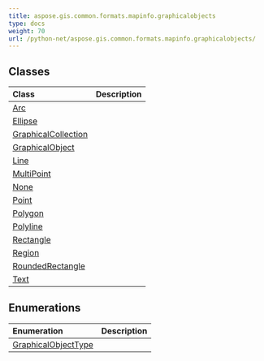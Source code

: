 ```yaml
---
title: aspose.gis.common.formats.mapinfo.graphicalobjects
type: docs
weight: 70
url: /python-net/aspose.gis.common.formats.mapinfo.graphicalobjects/
---
```





## **Classes**
| **Class** | **Description** |
| :- | :- |
| [Arc](/psd/python-net/aspose.gis.common.formats.mapinfo.graphicalobjects/arc/) |  |
| [Ellipse](/psd/python-net/aspose.gis.common.formats.mapinfo.graphicalobjects/ellipse/) |  |
| [GraphicalCollection](/psd/python-net/aspose.gis.common.formats.mapinfo.graphicalobjects/graphicalcollection/) |  |
| [GraphicalObject](/psd/python-net/aspose.gis.common.formats.mapinfo.graphicalobjects/graphicalobject/) |  |
| [Line](/psd/python-net/aspose.gis.common.formats.mapinfo.graphicalobjects/line/) |  |
| [MultiPoint](/psd/python-net/aspose.gis.common.formats.mapinfo.graphicalobjects/multipoint/) |  |
| [None](/psd/python-net/aspose.gis.common.formats.mapinfo.graphicalobjects/none/) |  |
| [Point](/psd/python-net/aspose.gis.common.formats.mapinfo.graphicalobjects/point/) |  |
| [Polygon](/psd/python-net/aspose.gis.common.formats.mapinfo.graphicalobjects/polygon/) |  |
| [Polyline](/psd/python-net/aspose.gis.common.formats.mapinfo.graphicalobjects/polyline/) |  |
| [Rectangle](/psd/python-net/aspose.gis.common.formats.mapinfo.graphicalobjects/rectangle/) |  |
| [Region](/psd/python-net/aspose.gis.common.formats.mapinfo.graphicalobjects/region/) |  |
| [RoundedRectangle](/psd/python-net/aspose.gis.common.formats.mapinfo.graphicalobjects/roundedrectangle/) |  |
| [Text](/psd/python-net/aspose.gis.common.formats.mapinfo.graphicalobjects/text/) |  |
## **Enumerations**
| **Enumeration** | **Description** |
| :- | :- |
| [GraphicalObjectType](/psd/python-net/aspose.gis.common.formats.mapinfo.graphicalobjects/graphicalobjecttype/) |  |
